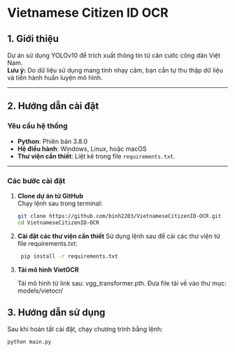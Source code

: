 # Vietnamese Citizen ID OCR

## 1. Giới thiệu
Dự án sử dụng YOLOv10 để trích xuất thông tin từ căn cước công dân Việt Nam.  
**Lưu ý:** Do dữ liệu sử dụng mang tính nhạy cảm, bạn cần tự thu thập dữ liệu và tiến hành huấn luyện mô hình.

---

## 2. Hướng dẫn cài đặt

### Yêu cầu hệ thống
- **Python**: Phiên bản 3.8.0  
- **Hệ điều hành**: Windows, Linux, hoặc macOS  
- **Thư viện cần thiết**: Liệt kê trong file `requirements.txt`.

---

### Các bước cài đặt

1. **Clone dự án từ GitHub**  
   Chạy lệnh sau trong terminal:
   ```bash
   git clone https://github.com/binh2203/VietnameseCitizenID-OCR.git
   cd VietnameseCitizenID-OCR
2. **Cài đặt các thư viện cần thiết**
   Sử dụng lệnh sau để cài các thư viện từ file requirements.txt:
   ```bash
    pip install -r requirements.txt
3. **Tải mô hình VietOCR**

   Tải mô hình từ link sau: vgg_transformer.pth.
   Đưa file tải về vào thư mục:
   models/vietocr/


## 3. Hướng dẫn sử dụng
   Sau khi hoàn tất cài đặt, chạy chương trình bằng lệnh:
   ```bash
   python main.py
